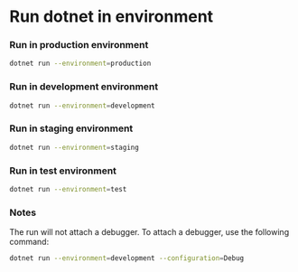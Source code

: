 # Run dotnet in environment

### Run in production environment

```bash
dotnet run --environment=production
```

### Run in development environment

```bash
dotnet run --environment=development
```

### Run in staging environment

```bash
dotnet run --environment=staging
```

### Run in test environment

```bash
dotnet run --environment=test
```

### Notes

The run will not attach a debugger. To attach a debugger, use the following command:

```bash
dotnet run --environment=development --configuration=Debug
```

